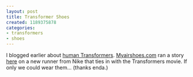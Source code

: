 ```yaml
---
layout: post
title: Transformer Shoes
created: 1189375878
categories:
- transformers
- shoes
---
```

I blogged earlier about <a href="http://lorcancoyle.org/blog/2007/04/01/transformers-humans-in-disguise/">human Transformers</a>. <a href="http://www.myairshoes.com">Myairshoes.com</a> ran a story <a href="http://www.myairshoes.com/nike/transformer-toy-nike-shoe.html">here</a> on a new runner from Nike that ties in with the Transformers movie. If only we could wear them... (thanks enda.) 
